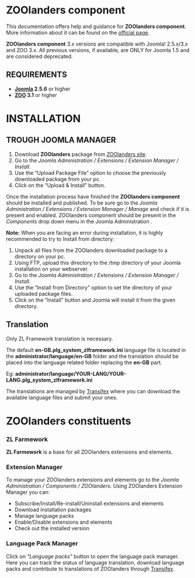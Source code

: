 ZOOlanders component
====================

This documentation offers help and guidance for **ZOOlanders component**. More information about it can be found on the [official page](https://www.zoolanders.com/extensions/zoolanders).

**ZOOlanders component** 3.x versions are compatible with Joomla! 2.5.x/3.x and ZOO 3.x. All previous versions, if available, are ONLY for Joomla 1.5 and are considered deprecated.

REQUIREMENTS
------------

* **[Joomla](http://www.joomla.org/) 2.5.6** or higher
* **[ZOO](http://www.yootheme.com/zoo) 3.1** or higher

INSTALLATION
============

TROUGH JOOMLA MANAGER
---------------------

1. Download  **ZOOlanders** package from [ZOOlanders site](https://www.zoolanders.com/extensions/zoolanders).
2. Go to the *Joomla Administration / Extensions / Extension Manager / Install*.
3. Use the “Upload Package File” option to choose the previously downloaded package from your pc.
4. Click on the “Upload & Install” button.

Once the installation process have finished the **ZOOlanders component** should be installed and published. To be sure go to the *Joomla Administration / Extensions / Extension Manager / Manage* and check if it is present and enabled. ZOOlanders component should be present in the *Components* drop down menu in the Joomla Administration .  

**Note:** When you are facing an error during installation, it is highly recommended to try to Install from directory:

1. Unpack all files from the ZOOlanders downloaded package to a directory on your pc.
2. Using FTP, upload this directory to the /tmp directory of your Joomla installation on your webserver.
3. Go to the *Joomla Administration / Extensions / Extension Manager / Install*.
4. Use the “Install from Directory” option to set the directory of your uploaded package files.
5. Click on the “Install” button and Joomla will install it from the given directory.

Translation
-----------

Only ZL Framework translation is necessary. 

The default **en-GB.plg_system_zlframework.ini** language file is located in the **administrator/language/en-GB** folder and the translation should be placed into the language related folder replacing the **en-GB** part.

Eg: **administrator/language/YOUR-LANG/YOUR-LANG.plg_system_zlframework.ini**

The translations are managed by [Transifex](https://www.transifex.com/projects/p/zoolanders/) where you can download the available language files and submit your ones.

ZOOlanders constituents
=======================

### ZL Farmework 

**ZL Farmework** is a base for all ZOOlanders extensions and elements. 

### Extension Manager 

To manage your ZOOlanders extensions and elements go to the *Joomla Administration / Components / ZOOlanders*. Using  ZOOlanders Extension Manager you can:

* Subscribe/Install/Re-install/Uninstall extensions and elements
* Download installation packages
* Manage language packs
* Enable/Disable extensions and elements
* Check out the installed version

### Language Pack Manager

Click on *"Language packs"* button to open the language pack manager. Here you can track the status of language translation, download language packs and contribute to translations of ZOOlanders through [Transifex](https://www.transifex.com/projects/p/zoolanders/).  
